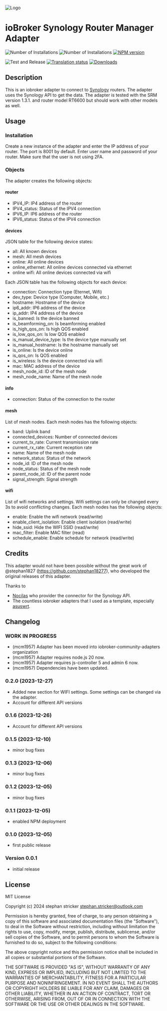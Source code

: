 ![Logo](admin/synology.png)

# ioBroker Synology Router Manager Adapter

![Number of Installations](http://iobroker.live/badges/srm.svg)
![Number of Installations](http://iobroker.live/badges/srm.svg)
[![NPM version](http://img.shields.io/npm/v/iobroker.srm.svg)](https://www.npmjs.com/package/iobroker.srm)

![Test and Release](https://github.com/iobroker-community-adapters/iobroker.srm/workflows/Test%20and%20Release/badge.svg)
[![Translation status](https://weblate.iobroker.net/widgets/adapters/-/srm/svg-badge.svg)](https://weblate.iobroker.net/engage/adapters/?utm_source=widget)
[![Downloads](https://img.shields.io/npm/dm/iobroker.srm.svg)](https://www.npmjs.com/package/iobroker.srm)

## Description

This is an iobroker adapter to connect to [Synology](https://www.synology.com/) routers. The adapter uses the Synology API to get the data. The adapter is tested with the SRM version 1.3.1. and router model RT6600 but should work with other models as well.

## Usage

### Installation
Create a new instance of the adapter and enter the IP address of your router. The port is 8001 by default. Enter user name and password of your router. Make sure that the user is not using 2FA.

### Objects
The adapter creates the following objects:

#### router
* IPV4_IP: IP4 address of the router
* IPV4_status: Status of the IPV4 connection
* IPV6_IP: IP6 address of the router
* IPV6_status: Status of the IPV4 connection

#### devices
JSON table for the following device states:

* all: All known devices
* mesh: All mesh devices
* online: All online devices
* online_ethernet: All online devices connected via ethernet
* online wifi: All online devices connected via wifi

Each JSON table has the following objects for each device:

* connection: Connection type (Eternet, Wifi)
* dev_type: Device type (Computer, Mobile, etc.)
* hostname: Hostname of the device
* ip6_addr: IP6 address of the device
* ip_addr: IP4 address of the device
* is_banned: Is the device banned
* is_beamforming_on: Is beamforming enabled
* is_high_qos_on: Is high QOS enabled
* is_low_qos_on: Is low QOS enabled
* is_manual_device_type: Is the device type manually set
* is_manual_hostname: Is the hostname manually set
* is_online: Is the device online
* is_qos_on: Is QOS enabled
* is_wireless: Is the device connected via wifi
* mac: MAC address of the device
* mesh_node_id: ID of the mesh node
* mesh_node_name: Name of the mesh node

#### info
* connection: Status of the connection to the router

#### mesh
List of mesh nodes. Each mesh nodes has the following objects:

* band: Uplink band
* connected_devices: Number of connected devices
* current_tx_rate: Current transmission rate
* current_rx_rate: Current reception rate
* name: Name of the mesh node
* network_status: Status of the network
* node_id: ID of the mesh node
* node_status: Status of the mesh node
* parent_node_id: ID of the parent node
* signal_strength: Signal strength

#### wifi
List of wifi networks and settings. Wifi settings can only be changed every 3s to avoid conflicting changes. Each mesh nodes has the following objects:

* enable: Enable the wifi network (read/write)
* enable_client_isolation: Enable client isolation (read/write)
* hide_ssid: Hide the WIFI SSID (read/write)
* mac_filter: Enable MAC filter (read)
* schedule_enable: Enable schedule for network (read/write)


## Credits

This adapter would not have been possible without the great work of @stephan1827 (https://github.com/stephan18277), who developed the original releases of this adapter.  

Thanks to 

* [Nocilas](https://github.com/nioc) who provider the connector for the Synology API.
* The countless iobroker adapters that I used as a template, especially [asuswrt](https://github.com/mcdhrts/ioBroker.asuswrt).

<!--
    Placeholder for the next version (at the beginning of the line):
    ### **WORK IN PROGRESS**
-->
## Changelog

### **WORK IN PROGRESS**
- (mcm1957) Adapter has been moved into iobroker-community-adapters organization
- (mcm1957) Adapter requires node.js 20 now.
- (mcm1957) Adapter requires js-controller 5 and admin 6 now.
- (mcm1957) Dependencies have been updated.

### 0.2.0 (2023-12-27)
- Added new section for WIFI settings. Some settings can be changed via the adapter.
- Account for different API versions

### 0.1.6 (2023-12-26)
- Account for different API versions

### 0.1.5 (2023-12-10)
- minor bug fixes

### 0.1.3 (2023-12-06)
- minor bug fixes

### 0.1.2 (2023-12-05)
- minor bug fixes

### 0.1.1 (2023-12-05)

- enabled NPM deployment

### 0.1.0 (2023-12-05)

- first public release

### Version 0.0.1

- initial release

## License
MIT License

Copyright (c) 2024 stephan stricker <stephan.stricker@outlook.com>

Permission is hereby granted, free of charge, to any person obtaining a copy
of this software and associated documentation files (the "Software"), to deal
in the Software without restriction, including without limitation the rights
to use, copy, modify, merge, publish, distribute, sublicense, and/or sell
copies of the Software, and to permit persons to whom the Software is
furnished to do so, subject to the following conditions:

The above copyright notice and this permission notice shall be included in all
copies or substantial portions of the Software.

THE SOFTWARE IS PROVIDED "AS IS", WITHOUT WARRANTY OF ANY KIND, EXPRESS OR
IMPLIED, INCLUDING BUT NOT LIMITED TO THE WARRANTIES OF MERCHANTABILITY,
FITNESS FOR A PARTICULAR PURPOSE AND NONINFRINGEMENT. IN NO EVENT SHALL THE
AUTHORS OR COPYRIGHT HOLDERS BE LIABLE FOR ANY CLAIM, DAMAGES OR OTHER
LIABILITY, WHETHER IN AN ACTION OF CONTRACT, TORT OR OTHERWISE, ARISING FROM,
OUT OF OR IN CONNECTION WITH THE SOFTWARE OR THE USE OR OTHER DEALINGS IN THE
SOFTWARE.
